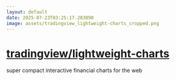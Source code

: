 ```yaml
---
layout: default
date: 2025-07-23T03:25:17.283890
image: assets/tradingview_lightweight-charts_cropped.png
---
```


# [tradingview/lightweight-charts](https://github.com/tradingview/lightweight-charts)

super compact interactive financial charts for the web
